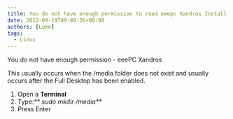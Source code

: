 ```yaml
---
title: You do not have enough permission to read eeepc Xandros Install
date: 2012-09-19T09:49:26+00:00
authors: [Luke]
tags:
  - Linux
---
```


You do not have enough permission - eeePC Xandros

This usually occurs when the /media folder does not exist and usually occurs after the Full Desktop has been enabled.

  1. Open a **Terminal**
  2. Type:_** sudo mkdir /media**_
  3. Press Enter